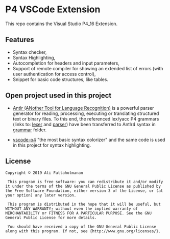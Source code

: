 # P4 VSCode Extension
This repo contains the Visual Studio P4_16 Extension. 

## Features
- Syntax checker,
- Syntax Highlighting,
- Autocompletion for headers and input parameters,
- Support of remote compiler for showing an extended list of errors (with user
 authentication for access control),
- Snippet for basic code structures, like tables.

## Open project used in this project
- [Antlr (ANother Tool for Language Recognition)](https://www.antlr.org) is a
 powerful parser generator for reading, processing, executing or translating
 structured text or binary files. To this end, the referenced lex/yacc P4
 grammars
 (links to:
 [lexer](https://github.com/p4lang/p4c/blob/master/frontends/parsers/p4/p4lexer.ll)
 and
 [parser](https://github.com/p4lang/p4c/blob/master/frontends/parsers/p4/p4parser.ypp))
 have been transferred to Antlr4 syntax in [grammar](grammar) folder. 

- [vscode-p4](https://bitbucket.org/shouxi/vscode-p4/src/master/) "the most basic
 syntax colorizer" and the same code is used in this project for syntax
 highlighting.

## License
``` 
Copyright © 2019 Ali Fattaholmanan

 This program is free software: you can redistribute it and/or modify it under the terms of the GNU General Public License as published by the Free Software Foundation, either version 3 of the License, or (at your option) any later version.

 This program is distributed in the hope that it will be useful, but WITHOUT ANY WARRANTY; without even the implied warranty of MERCHANTABILITY or FITNESS FOR A PARTICULAR PURPOSE. See the GNU General Public License for more details.

 You should have received a copy of the GNU General Public License along with this program. If not, see {http://www.gnu.org/licenses/}.
 ```

